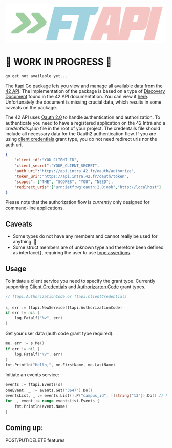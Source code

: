 <p align="center">
  <img src="https://github.com/nikunicke/ftapi/blob/master/resources/ftapi.png" width="500"/>
</p>

# :construction: WORK IN PROGRESS :construction:

```terminal
go get not available yet...
```

The ftapi Go package lets you view and manage all available data from the [42 API](https://api.intra.42.fr/apidoc). The implementation of the package is based on a type of [Discovery Document](https://developers.google.com/discovery/v1/reference/apis) found in the 42 API documentation. You can view it [here](https://raw.githubusercontent.com/nikunicke/ftapi/master/ftapi.json). Unfortunately the document is missing crucial data, which results in some caveats on the package.

The 42 API uses [Oauth 2.0](https://oauth.net/2/) to handle authentication and authorization. To authenticate you need to have a registered application on the 42 Intra and a *credentials.json* file in the root of your project. The credentails file should include all necessary data for the Oauth2 authentication flow. If you are using [client credentials](https://oauth.net/2/grant-types/client-credentials/) grant type, you do not need redirect uris nor the auth uri.

```json
{
    "client_id":"YOU_CLIENT_ID",
    "client_secret":"YOUR_CLIENT_SECRET",
    "auth_uri":"https://api.intra.42.fr/oauth/authorize",
    "token_uri":"https://api.intra.42.fr/oauth/token",
    "scopes": ["THE", "SCOPES", "YOU", "NEED"],
    "redirect_uris":["urn:ietf:wg:oauth:2.0:oob","http://localhost"]
}
```
Please note that the authorization flow is *currently* only designed for command-line applications.

## Caveats
*   Some types do not have any members and cannot really be used for anything. :hankey:
*   Some struct members are of unknown type and therefore been defined as interface{}, requiring the user to use [type assertions](https://tour.golang.org/methods/15).

## Usage
To initiate a client service you need to specify the grant type. Currently supporting [Client Credentials](https://oauth.net/2/grant-types/client-credentials/) and [Authorizarton Code](https://oauth.net/2/grant-types/authorization-code/) grant types.
```Go
// ftapi.AuthorizationCode or ftapi.ClientCredentials

s, err := ftapi.NewService(ftapi.AuthorizationCode)
if err != nil {
    log.Fatalf("%v", err)
}
```
Get your user data (auth code grant type required):
```Go
me, err := s.Me()
if err != nil {
    log.Fatalf("%v", err)
}
fmt.Println("Hello,", me.FirstName, me.LastName)
```
Initiate an events service:
```Go
events := ftapi.Events(s)
oneEvent, _ := events.Get("3647").Do()
eventsList, _ := events.List().P("campus_id", []string{"13"}).Do() // P() is optional
for _, event := range eventsList.Events {
    fmt.Println(event.Name)
}
```
## Coming up:
POST/PUT/DELETE features

